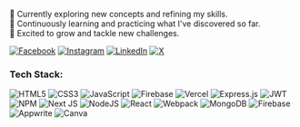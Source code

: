 🔭 Currently exploring new concepts and refining my skills.  
🌱 Continuously learning and practicing what I've discovered so far.  
🚀 Excited to grow and tackle new challenges.

[![Facebook](https://img.shields.io/badge/Facebook-%231877F2.svg?logo=Facebook&logoColor=white)](https://www.facebook.com/forhadhossain.hridoy.7489?mibextid=ZbWKwL) [![Instagram](https://img.shields.io/badge/Instagram-%23E4405F.svg?logo=Instagram&logoColor=white)](https://www.instagram.com/forhadhossainhridoy/) [![LinkedIn](https://img.shields.io/badge/LinkedIn-%230077B5.svg?logo=linkedin&logoColor=white)](www.linkedin.com/in/forhad-hossain-hridoy) [![X](https://img.shields.io/badge/X-black.svg?logo=X&logoColor=white)](https://x.com/forhad7489?t=0ratvbAtb1dvGXJ70CTOqw&s=09) 

### Tech Stack:
 ![HTML5](https://img.shields.io/badge/html5-%23E34F26.svg?style=flat&logo=html5&logoColor=white) ![CSS3](https://img.shields.io/badge/css3-%231572B6.svg?style=flat&logo=css3&logoColor=white) ![JavaScript](https://img.shields.io/badge/javascript-%23323330.svg?style=flat&logo=javascript&logoColor=%23F7DF1E)  ![Firebase](https://img.shields.io/badge/firebase-%23039BE5.svg?style=flat&logo=firebase) ![Vercel](https://img.shields.io/badge/vercel-%23000000.svg?style=flat&logo=vercel&logoColor=white)  ![Express.js](https://img.shields.io/badge/express.js-%23404d59.svg?style=flat&logo=express&logoColor=%2361DAFB)  ![JWT](https://img.shields.io/badge/JWT-black?style=flat&logo=JSON%20web%20tokens) ![NPM](https://img.shields.io/badge/NPM-%23CB3837.svg?style=flat&logo=npm&logoColor=white) ![Next JS](https://img.shields.io/badge/Next-black?style=flat&logo=next.js&logoColor=white) ![NodeJS](https://img.shields.io/badge/node.js-6DA55F?style=flat&logo=node.js&logoColor=white) ![React](https://img.shields.io/badge/react-%2320232a.svg?style=flat&logo=react&logoColor=%2361DAFB) ![Webpack](https://img.shields.io/badge/webpack-%238DD6F9.svg?style=flat&logo=webpack&logoColor=black)  ![MongoDB](https://img.shields.io/badge/MongoDB-%234ea94b.svg?style=flat&logo=mongodb&logoColor=white)   ![Firebase](https://img.shields.io/badge/firebase-a08021?style=flat&logo=firebase&logoColor=ffcd34) ![Appwrite](https://img.shields.io/badge/Appwrite-%23F84B4B.svg?style=flat&logo=appwrite&logoColor=white)  ![Canva](https://img.shields.io/badge/Canva-%2300C4CC.svg?style=flat&logo=Canva&logoColor=white)



